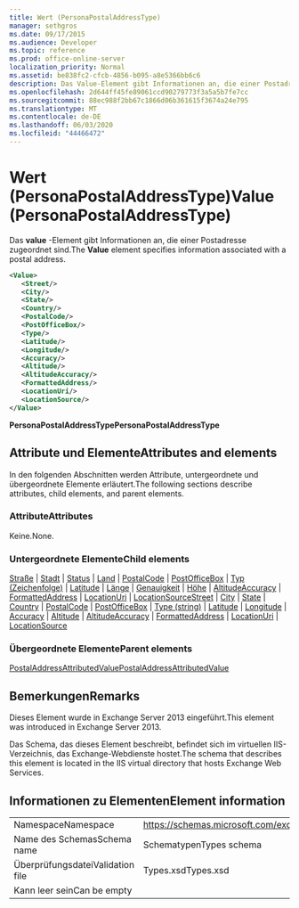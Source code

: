 ```yaml
---
title: Wert (PersonaPostalAddressType)
manager: sethgros
ms.date: 09/17/2015
ms.audience: Developer
ms.topic: reference
ms.prod: office-online-server
localization_priority: Normal
ms.assetid: be838fc2-cfcb-4856-b095-a8e5366bb6c6
description: Das Value-Element gibt Informationen an, die einer Postadresse zugeordnet sind.
ms.openlocfilehash: 2d644ff45fe89061ccd90279773f3a5a5b7fe7cc
ms.sourcegitcommit: 88ec988f2bb67c1866d06b361615f3674a24e795
ms.translationtype: MT
ms.contentlocale: de-DE
ms.lasthandoff: 06/03/2020
ms.locfileid: "44466472"
---
```

# <a name="value-personapostaladdresstype"></a><span data-ttu-id="4f8b0-103">Wert (PersonaPostalAddressType)</span><span class="sxs-lookup"><span data-stu-id="4f8b0-103">Value (PersonaPostalAddressType)</span></span>

<span data-ttu-id="4f8b0-104">Das **value** -Element gibt Informationen an, die einer Postadresse zugeordnet sind.</span><span class="sxs-lookup"><span data-stu-id="4f8b0-104">The **Value** element specifies information associated with a postal address.</span></span> 
  
```XML
<Value>
   <Street/>
   <City/>
   <State/>
   <Country/>
   <PostalCode/>
   <PostOfficeBox/>
   <Type/>
   <Latitude/>
   <Longitude/>
   <Accuracy/>
   <Altitude/>
   <AltitudeAccuracy/>
   <FormattedAddress/>
   <LocationUri/>
   <LocationSource/>
</Value>
```

<span data-ttu-id="4f8b0-105">**PersonaPostalAddressType**</span><span class="sxs-lookup"><span data-stu-id="4f8b0-105">**PersonaPostalAddressType**</span></span>

## <a name="attributes-and-elements"></a><span data-ttu-id="4f8b0-106">Attribute und Elemente</span><span class="sxs-lookup"><span data-stu-id="4f8b0-106">Attributes and elements</span></span>

<span data-ttu-id="4f8b0-107">In den folgenden Abschnitten werden Attribute, untergeordnete und übergeordnete Elemente erläutert.</span><span class="sxs-lookup"><span data-stu-id="4f8b0-107">The following sections describe attributes, child elements, and parent elements.</span></span>
  
### <a name="attributes"></a><span data-ttu-id="4f8b0-108">Attribute</span><span class="sxs-lookup"><span data-stu-id="4f8b0-108">Attributes</span></span>

<span data-ttu-id="4f8b0-109">Keine.</span><span class="sxs-lookup"><span data-stu-id="4f8b0-109">None.</span></span>
  
### <a name="child-elements"></a><span data-ttu-id="4f8b0-110">Untergeordnete Elemente</span><span class="sxs-lookup"><span data-stu-id="4f8b0-110">Child elements</span></span>

<span data-ttu-id="4f8b0-111">[Straße](street.md)  |  [Stadt](city.md)  |  [Status](state-ex15websvcsotherref.md)  |  [Land](country.md)  |  [PostalCode](postalcode.md)  |  [PostOfficeBox](postofficebox.md)  |  [Typ (Zeichenfolge)](type-string.md)  |  [Latitude](latitude.md)  |  [Länge](longitude.md)  |  [Genauigkeit](accuracy.md)  |  [Höhe](altitude.md)  |  [AltitudeAccuracy](altitudeaccuracy.md)  |  [FormattedAddress](formattedaddress.md)  |  [LocationUri](locationuri.md)  |  [LocationSource](locationsource.md)</span><span class="sxs-lookup"><span data-stu-id="4f8b0-111">[Street](street.md) | [City](city.md) | [State](state-ex15websvcsotherref.md) | [Country](country.md) | [PostalCode](postalcode.md) | [PostOfficeBox](postofficebox.md) | [Type (string)](type-string.md) | [Latitude](latitude.md) | [Longitude](longitude.md) | [Accuracy](accuracy.md) | [Altitude](altitude.md) | [AltitudeAccuracy](altitudeaccuracy.md) | [FormattedAddress](formattedaddress.md) | [LocationUri](locationuri.md) | [LocationSource](locationsource.md)</span></span>
  
### <a name="parent-elements"></a><span data-ttu-id="4f8b0-112">Übergeordnete Elemente</span><span class="sxs-lookup"><span data-stu-id="4f8b0-112">Parent elements</span></span>

[<span data-ttu-id="4f8b0-113">PostalAddressAttributedValue</span><span class="sxs-lookup"><span data-stu-id="4f8b0-113">PostalAddressAttributedValue</span></span>](postaladdressattributedvalue.md)
  
## <a name="remarks"></a><span data-ttu-id="4f8b0-114">Bemerkungen</span><span class="sxs-lookup"><span data-stu-id="4f8b0-114">Remarks</span></span>

<span data-ttu-id="4f8b0-115">Dieses Element wurde in Exchange Server 2013 eingeführt.</span><span class="sxs-lookup"><span data-stu-id="4f8b0-115">This element was introduced in Exchange Server 2013.</span></span>
  
<span data-ttu-id="4f8b0-116">Das Schema, das dieses Element beschreibt, befindet sich im virtuellen IIS-Verzeichnis, das Exchange-Webdienste hostet.</span><span class="sxs-lookup"><span data-stu-id="4f8b0-116">The schema that describes this element is located in the IIS virtual directory that hosts Exchange Web Services.</span></span>
  
## <a name="element-information"></a><span data-ttu-id="4f8b0-117">Informationen zu Elementen</span><span class="sxs-lookup"><span data-stu-id="4f8b0-117">Element information</span></span>

|||
|:-----|:-----|
|<span data-ttu-id="4f8b0-118">Namespace</span><span class="sxs-lookup"><span data-stu-id="4f8b0-118">Namespace</span></span>  <br/> |https://schemas.microsoft.com/exchange/services/2006/types  <br/> |
|<span data-ttu-id="4f8b0-119">Name des Schemas</span><span class="sxs-lookup"><span data-stu-id="4f8b0-119">Schema name</span></span>  <br/> |<span data-ttu-id="4f8b0-120">Schematypen</span><span class="sxs-lookup"><span data-stu-id="4f8b0-120">Types schema</span></span>  <br/> |
|<span data-ttu-id="4f8b0-121">Überprüfungsdatei</span><span class="sxs-lookup"><span data-stu-id="4f8b0-121">Validation file</span></span>  <br/> |<span data-ttu-id="4f8b0-122">Types.xsd</span><span class="sxs-lookup"><span data-stu-id="4f8b0-122">Types.xsd</span></span>  <br/> |
|<span data-ttu-id="4f8b0-123">Kann leer sein</span><span class="sxs-lookup"><span data-stu-id="4f8b0-123">Can be empty</span></span>  <br/> ||
   

